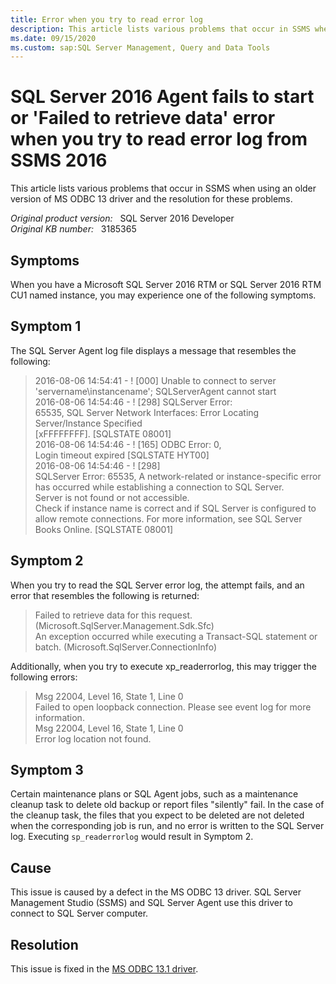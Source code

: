 ```yaml
---
title: Error when you try to read error log
description: This article lists various problems that occur in SSMS when using an older version of MS ODBC 13 driver and the resolution for these problems.
ms.date: 09/15/2020
ms.custom: sap:SQL Server Management, Query and Data Tools
---
```

# SQL Server 2016 Agent fails to start or 'Failed to retrieve data' error when you try to read error log from SSMS 2016

This article lists various problems that occur in SSMS when using an older version of MS ODBC 13 driver and the resolution for these problems.

_Original product version:_ &nbsp; SQL Server 2016 Developer  
_Original KB number:_ &nbsp; 3185365

## Symptoms

When you have a Microsoft SQL Server 2016 RTM or SQL Server 2016 RTM CU1 named instance, you may experience one of the following symptoms.

## Symptom 1

The SQL Server Agent log file displays a message that resembles the following:

> 2016-08-06 14:54:41 - ! [000] Unable to connect to server 'servername\instancename';
SQLServerAgent cannot start  
2016-08-06 14:54:46 - ! [298] SQLServer Error:  
65535, SQL Server Network Interfaces: Error Locating Server/Instance Specified  
[xFFFFFFFF]. [SQLSTATE 08001]  
2016-08-06 14:54:46 - ! [165] ODBC Error: 0,  
Login timeout expired [SQLSTATE HYT00]  
2016-08-06 14:54:46 - ! [298]  
SQLServer Error: 65535, A network-related or instance-specific error has occurred while establishing a connection to SQL Server.  
Server is not found or not accessible.  
Check if instance name is correct and if SQL Server is configured to allow remote connections.   For more information, see SQL Server Books Online. [SQLSTATE 08001]

## Symptom 2

When you try to read the SQL Server error log, the attempt fails, and an error that resembles the following is returned:

> Failed to retrieve data for this request. (Microsoft.SqlServer.Management.Sdk.Sfc)  
An exception occurred while executing a Transact-SQL statement or batch. (Microsoft.SqlServer.ConnectionInfo)

Additionally, when you try to execute xp_readerrorlog, this may trigger the following errors:

> Msg 22004, Level 16, State 1, Line 0  
Failed to open loopback connection. Please see event log for more information.  
Msg 22004, Level 16, State 1, Line 0  
Error log location not found.

## Symptom 3

Certain maintenance plans or SQL Agent jobs, such as a maintenance cleanup task to delete old backup or report files "silently" fail. In the case of the cleanup task, the files that you expect to be deleted are not deleted when the corresponding job is run, and no error is written to the SQL Server log. Executing `sp_readerrorlog` would result in Symptom 2.

## Cause

This issue is caused by a defect in the MS ODBC 13 driver. SQL Server Management Studio (SSMS) and SQL Server Agent use this driver to connect to SQL Server computer.

## Resolution

This issue is fixed in the [MS ODBC 13.1 driver](https://www.microsoft.com/download/details.aspx?id=53339).

